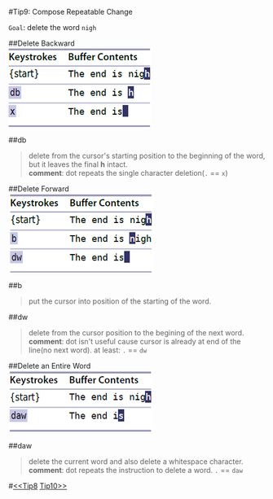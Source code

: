 #Tip9: Compose Repeatable Change  
  
`Goal`: delete the word `nigh`  
  
##Delete Backward  
![tip9_1](images/tip9_1.png)  
  
##db  
>delete from the cursor's starting position to the beginning of the word, but it leaves the final **h** intact.  
**comment**: dot repeats the single character deletion(`.` == `x`)  
  

##Delete Forward  
![tip9_2](images/tip9_2.png)  
  
##b  
>put the cursor into position of the starting of the word.  
  

##dw  
>delete from the cursor position to the begining of the next word.  
**comment**: dot isn't useful cause cursor is already at end of the line(no next word).  at least: `.` == `dw`
  
##Delete an Entire Word  
![tip9_3](images/tip9_3.png)  
  
##daw  
>delete the current word and also delete a whitespace character.  
**comment**: dot repeats the instruction to delete a word. `.` == `daw`  
  
#[<<Tip8](tip8.md)  [Tip10>>](tip10.md)
